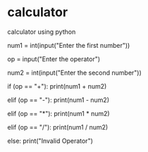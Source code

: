 # calculator
calculator using python

num1 = int(input("Enter the first number"))

op = input("Enter the operator")

num2 = int(input("Enter the second number"))

if (op == "+"): print(num1 + num2)

elif (op == "-"): print(num1 - num2)

elif (op == "*"): print(num1 * num2)

elif (op == "/"): print(num1 / num2)

else: print("Invalid Operator")
